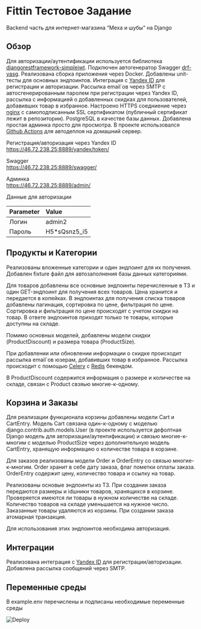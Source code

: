 
# Fittin Тестовое Задание

Backend часть для интернет-магазина “Меха и шубы“ на Django


##  Обзор

Для авторизации/аутентификации используется библиотека [djangorestframework-simplejwt](https://github.com/jazzband/djangorestframework-simplejwt). Подключен автогенератор Swagger [drf-yasg](https://github.com/axnsan12/drf-yasg). Реализована сборка приложения через Docker. Добавлены unit-тесты для основных эндпоинтов. Интеграция с [Yandex ID](https://yandex.ru/dev/id/doc/ru/) для регистрации и авторизации. Рассылка email`ов через SMTP с автосгенерированным паролем при регистрации через Yandex ID, рассылка с информацией о добавленных скидках для пользователей, добавивших товар в избранное. Настроено HTTPS соедниение через [nginx](https://nginx.org/ru/) с самоподписанным SSL сертификатом (публичный сертификат лежит в репозитории). PostgreSQL в качестве базы данных. Добавлена простая админка просто для просмотра. В проекте использовался [Github Actions](https://docs.github.com/ru/actions) для автодеплоя на домашний сервер.

Регистрация/авторизация через Yandex ID<br/>
https://46.72.238.25:8889/yandex/token/ 

Swagger<br/>
https://46.72.238.25:8889/swagger/

Админка<br/>
https://46.72.238.25:8889/admin/

Данные для авторизации

| Parameter | Value        | 
| :-------- | :----------- |
| Логин     | admin2       |
| Пароль    | H5*sQsnz5_i5 |

## Продукты и Категории
Реализованы вложенные категории и один эндпоинт для их получения. Добавлен fixture файл для автозаполнения базы данных категориями. 

Для товаров добавлены все основные эндпоинты перечисленные в ТЗ и один GET-эндпоинт для получения всех товаров. Цена хранится и передается в копейках. В эндпоинтах для получения списка товаров добавлены пагинация, сортировка по цене, фильтрация по цене. Сортировка и фильтрация по цене происходят с учетом скидки на товар. В ответе эндпоинтов приходят только те товары, которые доступны на складе.

Помимо основных моделей, добавлены модели скидки (ProductDiscount) и размера товара (ProductSize). 

При добавлении или обновлении информации о скидке происходит рассылка email`ов юзерам, добавивших товар в избранное. Рассылка происходит с помощью [Celery](https://docs.celeryq.dev/en/stable/) с [Redis](https://docs.celeryq.dev/en/stable/getting-started/backends-and-brokers/redis.html) бекендом.

В ProductDiscount содержится информация о размере и количестве на складе, связан с Product свзяью многие-к-одному.
## Корзина и Заказы

Для реализации функционала корзины добавлены модели Cart и CartEntry. Модель Cart связана один-к-одному с моделью django.contrib.auth.models.User (в проекте используется дефолтная Django модель для авторизации/аутентификации) и связью многие-к-многим с моделью ProductSize через дополнительную модель CartEntry, хранящую информацию о количестве товара в корзине. 

Для заказов реализованы модели Order и OrderEntry со связью многие-к-многим. Order хранит в себе дату заказа, флаг пометки оплаты заказа. OrderEntry содержит цену, количество товара и ссылку на товар. 

Реализованы основые эндпоинты из ТЗ. При создании заказа передаются размеры и idшники товаров, хранящихся в корзине. Проверяется имеются ли товары в нужном количестве на складе. Количество товаров на складе уменьшается на нужное число. Заказанные товары удаляются из корзины. При создании заказа атомарная транзакция.

Для использования этих эндпоинтов необходима авторизация.

## Интеграции
Реализована интеграция с [Yandex ID](https://yandex.ru/dev/id/doc/ru/how-to) для регистрации/авторизации. Добавлена рассылка сообщений через SMTP.

## Переменные среды

В example.env перечислены и подписаны необходимые переменные среды

![Deploy](https://github.com/git-gud-casual/fittin-test-task/blob/master/.github/workflows/deploy-dev.yml/badge.svg?branch=master)